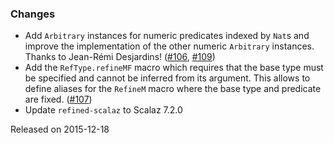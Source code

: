 ### Changes

* Add `Arbitrary` instances for numeric predicates indexed by `Nat`s and
  improve the implementation of the other numeric `Arbitrary` instances.
  Thanks to Jean-Rémi Desjardins! ([#106], [#109])
* Add the `RefType.refineMF` macro which requires that the base type must
  be specified and cannot be inferred from its argument. This allows to
  define aliases for the `RefineM` macro where the base type and
  predicate are fixed. ([#107])
* Update `refined-scalaz` to Scalaz 7.2.0

[#106]: https://github.com/fthomas/refined/pull/106
[#107]: https://github.com/fthomas/refined/issues/107
[#109]: https://github.com/fthomas/refined/pull/109

Released on 2015-12-18
